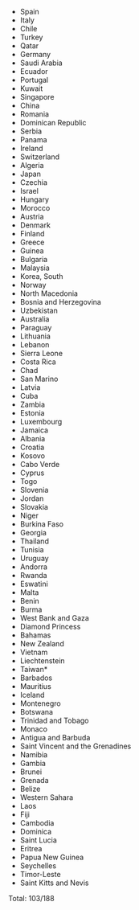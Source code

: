 * Spain
* Italy
* Chile
* Turkey
* Qatar
* Germany
* Saudi Arabia
* Ecuador
* Portugal
* Kuwait
* Singapore
* China
* Romania
* Dominican Republic
* Serbia
* Panama
* Ireland
* Switzerland
* Algeria
* Japan
* Czechia
* Israel
* Hungary
* Morocco
* Austria
* Denmark
* Finland
* Greece
* Guinea
* Bulgaria
* Malaysia
* Korea, South
* Norway
* North Macedonia
* Bosnia and Herzegovina
* Uzbekistan
* Australia
* Paraguay
* Lithuania
* Lebanon
* Sierra Leone
* Costa Rica
* Chad
* San Marino
* Latvia
* Cuba
* Zambia
* Estonia
* Luxembourg
* Jamaica
* Albania
* Croatia
* Kosovo
* Cabo Verde
* Cyprus
* Togo
* Slovenia
* Jordan
* Slovakia
* Niger
* Burkina Faso
* Georgia
* Thailand
* Tunisia
* Uruguay
* Andorra
* Rwanda
* Eswatini
* Malta
* Benin
* Burma
* West Bank and Gaza
* Diamond Princess
* Bahamas
* New Zealand
* Vietnam
* Liechtenstein
* Taiwan*
* Barbados
* Mauritius
* Iceland
* Montenegro
* Botswana
* Trinidad and Tobago
* Monaco
* Antigua and Barbuda
* Saint Vincent and the Grenadines
* Namibia
* Gambia
* Brunei
* Grenada
* Belize
* Western Sahara
* Laos
* Fiji
* Cambodia
* Dominica
* Saint Lucia
* Eritrea
* Papua New Guinea
* Seychelles
* Timor-Leste
* Saint Kitts and Nevis

Total: 103/188